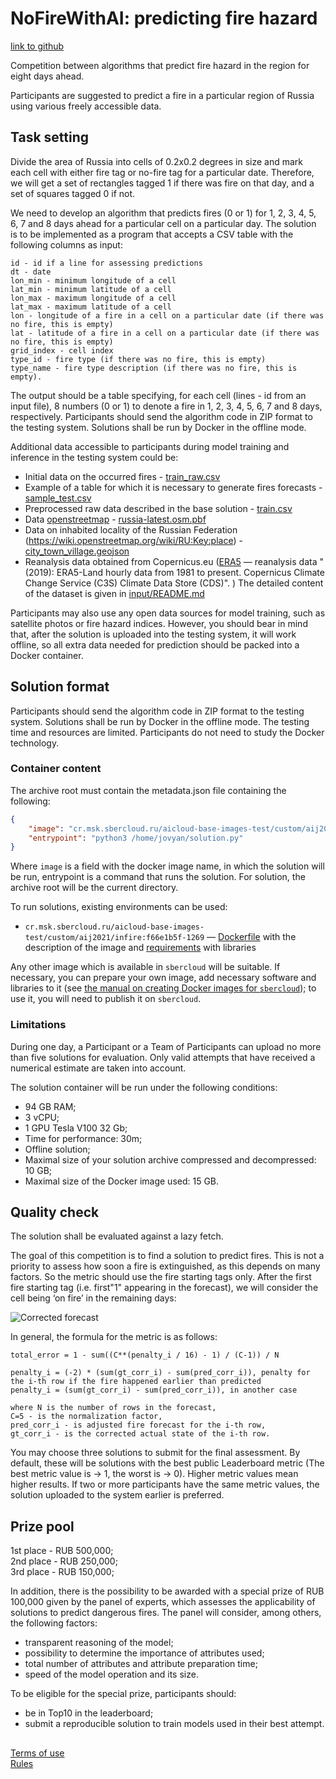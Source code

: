 NoFireWithAI: predicting fire hazard
=================================
[link to github](https://github.com/sberbank-ai/no_fire_with_ai_aij2021/blob/main/readme_en.md)

Competition between algorithms that predict fire hazard in the region for eight days ahead. 

Participants are suggested to predict a fire in a particular region of Russia using various freely accessible data.

## Task setting

Divide the area of Russia into cells of 0.2x0.2 degrees in size and mark each cell with either fire tag or no-fire tag for a particular date. Therefore, we will get a set of rectangles tagged 1 if there was fire on that day, and a set of squares tagged 0 if not.

We need to develop an algorithm that predicts fires (0 or 1) for 1, 2, 3, 4, 5, 6, 7 and 8 days ahead for a particular cell on a particular day. The solution is to be implemented as a program that accepts a CSV table with the following columns as input:  
```
id - id if a line for assessing predictions
dt - date  
lon_min - minimum longitude of a cell  
lat_min - minimum latitude of a cell  
lon_max - maximum longitude of a cell  
lat_max - maximum latitude of a cell 
lon - longitude of a fire in a cell on a particular date (if there was no fire, this is empty)  
lat - latitude of a fire in a cell on a particular date (if there was no fire, this is empty)  
grid_index - cell index
type_id - fire type (if there was no fire, this is empty)  
type_name - fire type description (if there was no fire, this is empty).  
```

The output should be a table specifying, for each cell (lines - id  from an input file), 8 numbers (0 or 1) to denote a fire in 1, 2, 3, 4, 5, 6, 7 and 8 days, respectively. Participants should send the algorithm code in ZIP format to the testing system. Solutions shall be run by Docker in the offline mode.

Additional data accessible to participants during model training and inference in the testing system could be:


- Initial data on the occurred fires - [train_raw.csv](https://dsworks.s3pd01.sbercloud.ru/aij2021/NoFireWithAI/train_raw.csv)  
- Example of a table for which it is necessary to generate fires forecasts - [sample_test.csv](https://dsworks.s3pd01.sbercloud.ru/aij2021/NoFireWithAI/sample_test.csv)  
- Preprocessed raw data described in the base solution - [train.csv](https://dsworks.s3pd01.sbercloud.ru/aij2021/NoFireWithAI/train.csv)  
- Data [openstreetmap](https://www.openstreetmap.org)  - [russia-latest.osm.pbf](https://dsworks.s3pd01.sbercloud.ru/aij2021/NoFireWithAI/russia-latest.osm.pbf)
- Data on inhabited locality of the Russian Federation (https://wiki.openstreetmap.org/wiki/RU:Key:place) - [city_town_village.geojson](https://dsworks.s3pd01.sbercloud.ru/aij2021/NoFireWithAI/city_town_village.geojson)  
- Reanalysis data obtained from Copernicus.eu ([ERA5](https://cds.climate.copernicus.eu/cdsapp#!/dataset/reanalysis-era5-land)  — reanalysis data "(2019): ERA5-Land hourly data from 1981 to present. Copernicus Climate Change Service (C3S) Climate Data Store (CDS)". ) The detailed content of the dataset is given in [input/README.md](https://github.com/sberbank-ai/no_fire_with_ai_aij2021/blob/main/input/README.md)  


Participants may also use any open data sources for model training, such as satellite photos or fire hazard indices. However, you should bear in mind that, after the solution is uploaded into the testing system, it will work offline, so all extra data needed for prediction should be packed into a Docker container.


## Solution format

Participants should send the algorithm code in ZIP format to the testing system. Solutions shall be run by Docker in the offline mode. The testing time and resources are limited. Participants do not need to study the Docker technology.

### Container content

The archive root must contain the metadata.json file containing the following:
```json
{
    "image": "cr.msk.sbercloud.ru/aicloud-base-images-test/custom/aij2021/infire:f66e1b5f-1269",
    "entrypoint": "python3 /home/jovyan/solution.py"
}
```

Where `image` is a field with the docker image name, in which the solution will be run, entrypoint is a command that runs the solution. For solution, the archive root will be the current directory. 

To run solutions, existing environments can be used:

- `cr.msk.sbercloud.ru/aicloud-base-images-test/custom/aij2021/infire:f66e1b5f-1269` — [Dockerfile](https://github.com/sberbank-ai/no_fire_with_ai_aij2021/blob/main/Dockerfile) with the description of the image and [requirements](https://github.com/sberbank-ai/no_fire_with_ai_aij2021/blob/main/requirements.txt) with libraries

Any other image which is available in `sbercloud` will be suitable. If necessary, you can prepare your own image, add necessary software and libraries to it (see [the manual on creating Docker images for `sbercloud`](https://github.com/sberbank-ai/no_fire_with_ai_aij2021/blob/main/sbercloud_instruction.md)); to use it, you will need to publish it on `sbercloud`.

### Limitations

During one day, a Participant or a Team of Participants can upload no more than five solutions for evaluation. Only valid attempts that have received a numerical estimate are taken into account.  

The solution container will be run under the following conditions:

- 94 GB RAM;
- 3 vCPU;
- 1 GPU Tesla V100 32 Gb;
- Time for performance: 30m;
- Offline solution;
- Maximal size of your solution archive compressed and decompressed: 10 GB;
- Maximal size of the Docker image used: 15 GB.

## Quality check


The solution shall be evaluated against a lazy fetch.  

The goal of this competition is to find a solution to predict fires. This is not a priority to assess how soon a fire is extinguished, as this depends on many factors. So the metric should use the fire starting tags only. After the first fire starting tag (i.e. first"1" appearing in the forecast), we will consider the cell being ‘on fire’ in the remaining days:  

![Corrected forecast](https://raw.githubusercontent.com/sberbank-ai/no_fire_with_ai_aij2021/main/input/burned_cells.png)



In general, the formula for the metric is as follows:
```
total_error = 1 - sum((C**(penalty_i / 16) - 1) / (C-1)) / N

penalty_i = (-2) * (sum(gt_corr_i) - sum(pred_corr_i)), penalty for the i-th row if the fire happened earlier than predicted
penalty_i = (sum(gt_corr_i) - sum(pred_corr_i)), in another case

where N is the number of rows in the forecast,
С=5 - is the normalization factor, 
pred_corr_i - is adjusted fire forecast for the i-th row,
gt_corr_i - is the corrected actual state of the i-th row.
```

You may choose three solutions to submit for the final assessment. By default, these will be solutions with the best public Leaderboard metric (The best metric value is → 1, the worst is → 0). Higher metric values mean higher results. If two or more participants have the same metric values, the solution uploaded to the system earlier is preferred.

## Prize pool

1st place - RUB 500,000;  
2nd place - RUB 250,000;  
3rd place - RUB 150,000;  

In addition, there is the possibility to be awarded with a special prize of RUB 100,000 given by the panel of experts, which assesses the applicability of solutions to predict dangerous fires. The panel will consider, among others, the following factors:

- transparent reasoning of the model;
- possibility to determine the importance of attributes used;
- total number of attributes and attribute preparation time;
- speed of the model operation and its size.

To be eligible for the special prize, participants should:
- be in Top10 in the leaderboard;
- submit a reproducible solution to train models used in their best attempt.


##
[Terms of use](https://api.dsworks.ru/dsworks-transfer/api/v1/public/file/terms_of_use_en.pdf/download)  
[Rules](https://api.dsworks.ru/dsworks-transfer/api/v1/public/file/rules_en.pdf/download)
